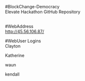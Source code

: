 <html>
#BlockChange-Democracy<br>
Elevate Hackathon GitHub Repository<br><br>

#WebAddress
<br>
http://45.56.106.87/

#WebUser Logins<br>
Clayton

Katherine

waun

kendall
</html>
